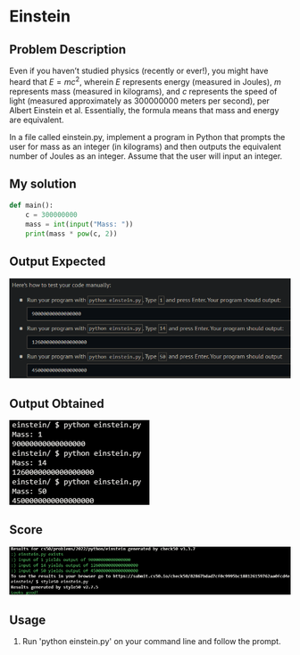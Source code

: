 # Einstein

## Problem Description

Even if you haven’t studied physics (recently or ever!), you might have heard that $E = mc^2$, wherein $E$ represents energy (measured in Joules), $m$ represents mass (measured in kilograms), and $c$ represents the speed of light (measured approximately as 300000000 meters per second), per Albert Einstein et al. Essentially, the formula means that mass and energy are equivalent.

In a file called einstein.py, implement a program in Python that prompts the user for mass as an integer (in kilograms) and then outputs the equivalent number of Joules as an integer. Assume that the user will input an integer.

## My solution

```python
def main():
    c = 300000000
    mass = int(input("Mass: "))
    print(mass * pow(c, 2))
```

## Output Expected

![Output expected](./resources/output_expected.png)

## Output Obtained

![As expected](./resources/output_obtained.png)

## Score

![All good](./resources/score.png)

## Usage

1. Run 'python einstein.py' on your command line and follow the prompt.